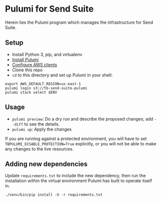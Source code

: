# Pulumi for Send Suite

Herein lies the Pulumi program which manages the infrastructure for Send Suite.


## Setup

- Install Python 3, pip, and virtualenv
- [Install Pulumi](https://www.pulumi.com/docs/install/)
- [Configure AWS clients](https://docs.aws.amazon.com/cli/latest/userguide/cli-chap-configure.html)
- Clone this repo
- `cd` to this directory and set up Pulumi in your shell:

```
export AWS_DEFAULT_REGION=us-east-1
pulumi login s3://tb-send-suite-pulumi
pulumi stack select $ENV
```

## Usage

- `pulumi preview`: Do a dry run and describe the proposed changes; add `--diff` to see the details.
- `pulumi up`: Apply the changes

If you are running against a protected environment, you will have to set `TBPULUMI_DISABLE_PROTECTION=True`
explicitly, or you will not be able to make any changes to the live resources.


## Adding new dependencies

Update `requirements.txt` to include the new dependency, then run the installation within the
virtual environment Pulumi has built to operate itself in.

```
./venv/bin/pip install -U -r requirements.txt
```